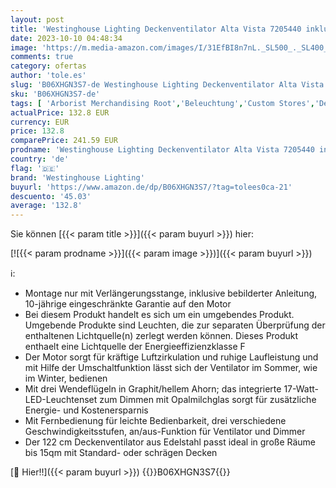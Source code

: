 ```yaml
---
layout: post
title: 'Westinghouse Lighting Deckenventilator Alta Vista 7205440 inklusive LED 122 cm Durchmesser'
date: 2023-10-10 04:48:34
image: 'https://m.media-amazon.com/images/I/31EfBI8n7nL._SL500_._SL400_.jpg'
comments: true
category: ofertas
author: 'tole.es'
slug: 'B06XHGN3S7-de Westinghouse Lighting Deckenventilator Alta Vista 7205440...'
sku: 'B06XHGN3S7-de'
tags: [ 'Arborist Merchandising Root','Beleuchtung','Custom Stores','Deckenventilatoren','Heizen & Kühlen','Küche, Haushalt & Wohnen','LED-Beleuchtung','Self Service','Ventilatoren','bad3fd6f-1c91-4309-9fdc-d1085efe351d_0','bad3fd6f-1c91-4309-9fdc-d1085efe351d_7201','westinghouse lighting','🇩🇪', ]
actualPrice: 132.8 EUR
currency: EUR
price: 132.8
comparePrice: 241.59 EUR
prodname: 'Westinghouse Lighting Deckenventilator Alta Vista 7205440 inklusive LED 122 cm Durchmesser'
country: 'de'
flag: '🇩🇪'
brand: 'Westinghouse Lighting'
buyurl: 'https://www.amazon.de/dp/B06XHGN3S7/?tag=tolees0ca-21'
descuento: '45.03'
average: '132.8'
---
```


Sie können [{{< param title >}}]({{< param buyurl >}}) hier:

[![{{< param prodname >}}]({{< param image >}})]({{< param buyurl >}})

ℹ️:

- Montage nur mit Verlängerungsstange, inklusive bebilderter Anleitung, 10-jährige eingeschränkte Garantie auf den Motor
- Bei diesem Produkt handelt es sich um ein umgebendes Produkt. Umgebende Produkte sind Leuchten, die zur separaten Überprüfung der enthaltenen Lichtquelle(n) zerlegt werden können. Dieses Produkt enthaelt eine Lichtquelle der Energieeffizienzklasse F
- Der Motor sorgt für kräftige Luftzirkulation und ruhige Laufleistung und mit Hilfe der Umschaltfunktion lässt sich der Ventilator im Sommer, wie im Winter, bedienen
- Mit drei Wendeflügeln in Graphit/hellem Ahorn; das integrierte 17-Watt-LED-Leuchtenset zum Dimmen mit Opalmilchglas sorgt für zusätzliche Energie- und Kostenersparnis
- Mit Fernbedienung für leichte Bedienbarkeit, drei verschiedene Geschwindigkeitsstufen, an/aus-Funktion für Ventilator und Dimmer
- Der 122 cm Deckenventilator aus Edelstahl passt ideal in große Räume bis 15qm mit Standard- oder schrägen Decken

[🛒 Hier!!]({{< param buyurl >}})
{{<world>}}B06XHGN3S7{{</world>}}

